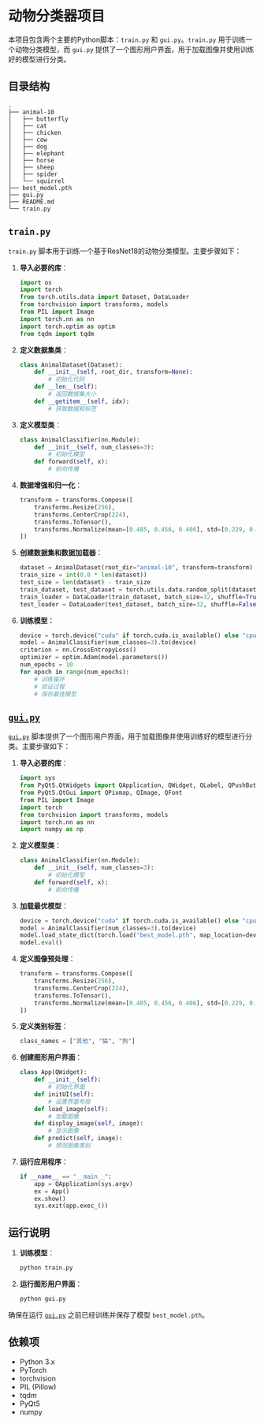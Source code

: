 # 动物分类器项目

本项目包含两个主要的Python脚本：`train.py` 和 `gui.py`。`train.py` 用于训练一个动物分类模型，而 `gui.py` 提供了一个图形用户界面，用于加载图像并使用训练好的模型进行分类。

## 目录结构

```plaintext
.
├── animal-10
│   ├── butterfly
│   ├── cat
│   ├── chicken
│   ├── cow
│   ├── dog
│   ├── elephant
│   ├── horse
│   ├── sheep
│   ├── spider
│   └── squirrel
├── best_model.pth
├── gui.py
├── README.md
└── train.py
```

## `train.py`

`train.py` 脚本用于训练一个基于ResNet18的动物分类模型。主要步骤如下：

1. **导入必要的库**：

    ```python
    import os
    import torch
    from torch.utils.data import Dataset, DataLoader
    from torchvision import transforms, models
    from PIL import Image
    import torch.nn as nn
    import torch.optim as optim
    from tqdm import tqdm
    ```

2. **定义数据集类**：

    ```python
    class AnimalDataset(Dataset):
        def __init__(self, root_dir, transform=None):
            # 初始化代码
        def __len__(self):
            # 返回数据集大小
        def __getitem__(self, idx):
            # 获取数据和标签
    ```

3. **定义模型类**：

    ```python
    class AnimalClassifier(nn.Module):
        def __init__(self, num_classes=3):
            # 初始化模型
        def forward(self, x):
            # 前向传播
    ```

4. **数据增强和归一化**：

    ```python
    transform = transforms.Compose([
        transforms.Resize(256),
        transforms.CenterCrop(224),
        transforms.ToTensor(),
        transforms.Normalize(mean=[0.485, 0.456, 0.406], std=[0.229, 0.224, 0.225]),
    ])
    ```

5. **创建数据集和数据加载器**：

    ```python
    dataset = AnimalDataset(root_dir="animal-10", transform=transform)
    train_size = int(0.8 * len(dataset))
    test_size = len(dataset) - train_size
    train_dataset, test_dataset = torch.utils.data.random_split(dataset, [train_size, test_size])
    train_loader = DataLoader(train_dataset, batch_size=32, shuffle=True, num_workers=8)
    test_loader = DataLoader(test_dataset, batch_size=32, shuffle=False, num_workers=8)
    ```

6. **训练模型**：

    ```python
    device = torch.device("cuda" if torch.cuda.is_available() else "cpu")
    model = AnimalClassifier(num_classes=3).to(device)
    criterion = nn.CrossEntropyLoss()
    optimizer = optim.Adam(model.parameters())
    num_epochs = 10
    for epoch in range(num_epochs):
        # 训练循环
        # 验证过程
        # 保存最佳模型
    ```

## [`gui.py`](command:_github.copilot.openRelativePath?%5B%7B%22scheme%22%3A%22file%22%2C%22authority%22%3A%22%22%2C%22path%22%3A%22%2Fhome%2Fjuly%2F%E8%AE%A1%E7%AE%97%E6%9C%BA%E8%A7%86%E8%A7%89%2Farchive%2Fgui.py%22%2C%22query%22%3A%22%22%2C%22fragment%22%3A%22%22%7D%2C%22d38cb190-a7aa-4b1b-8526-bd33c05d4c1f%22%5D "/home/july/计算机视觉/archive/gui.py")

[`gui.py`](command:_github.copilot.openRelativePath?%5B%7B%22scheme%22%3A%22file%22%2C%22authority%22%3A%22%22%2C%22path%22%3A%22%2Fhome%2Fjuly%2F%E8%AE%A1%E7%AE%97%E6%9C%BA%E8%A7%86%E8%A7%89%2Farchive%2Fgui.py%22%2C%22query%22%3A%22%22%2C%22fragment%22%3A%22%22%7D%2C%22d38cb190-a7aa-4b1b-8526-bd33c05d4c1f%22%5D "/home/july/计算机视觉/archive/gui.py") 脚本提供了一个图形用户界面，用于加载图像并使用训练好的模型进行分类。主要步骤如下：

1. **导入必要的库**：

    ```python
    import sys
    from PyQt5.QtWidgets import QApplication, QWidget, QLabel, QPushButton, QFileDialog, QVBoxLayout
    from PyQt5.QtGui import QPixmap, QImage, QFont
    from PIL import Image
    import torch
    from torchvision import transforms, models
    import torch.nn as nn
    import numpy as np
    ```

2. **定义模型类**：

    ```python
    class AnimalClassifier(nn.Module):
        def __init__(self, num_classes=3):
            # 初始化模型
        def forward(self, x):
            # 前向传播
    ```

3. **加载最优模型**：

    ```python
    device = torch.device("cuda" if torch.cuda.is_available() else "cpu")
    model = AnimalClassifier(num_classes=3).to(device)
    model.load_state_dict(torch.load("best_model.pth", map_location=device))
    model.eval()
    ```

4. **定义图像预处理**：

    ```python
    transform = transforms.Compose([
        transforms.Resize(256),
        transforms.CenterCrop(224),
        transforms.ToTensor(),
        transforms.Normalize(mean=[0.485, 0.456, 0.406], std=[0.229, 0.224, 0.225]),
    ])
    ```

5. **定义类别标签**：

    ```python
    class_names = ["其他", "猫", "狗"]
    ```

6. **创建图形用户界面**：

    ```python
    class App(QWidget):
        def __init__(self):
            # 初始化界面
        def initUI(self):
            # 设置界面布局
        def load_image(self):
            # 加载图像
        def display_image(self, image):
            # 显示图像
        def predict(self, image):
            # 预测图像类别
    ```

7. **运行应用程序**：

    ```python
    if __name__ == "__main__":
        app = QApplication(sys.argv)
        ex = App()
        ex.show()
        sys.exit(app.exec_())
    ```

## 运行说明

1. **训练模型**：

    ```bash
    python train.py
    ```

2. **运行图形用户界面**：

    ```bash
    python gui.py
    ```

确保在运行 [`gui.py`](command:_github.copilot.openRelativePath?%5B%7B%22scheme%22%3A%22file%22%2C%22authority%22%3A%22%22%2C%22path%22%3A%22%2Fhome%2Fjuly%2F%E8%AE%A1%E7%AE%97%E6%9C%BA%E8%A7%86%E8%A7%89%2Farchive%2Fgui.py%22%2C%22query%22%3A%22%22%2C%22fragment%22%3A%22%22%7D%2C%22d38cb190-a7aa-4b1b-8526-bd33c05d4c1f%22%5D "/home/july/计算机视觉/archive/gui.py") 之前已经训练并保存了模型 `best_model.pth`。

## 依赖项

- Python 3.x
- PyTorch
- torchvision
- PIL (Pillow)
- tqdm
- PyQt5
- numpy
